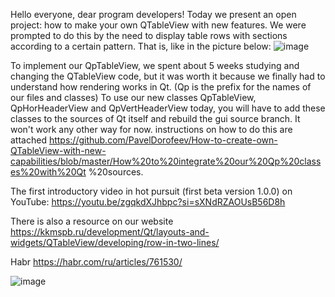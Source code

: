 Hello everyone, dear program developers!
Today we present an open project: how to make your own QTableView with new features.
We were prompted to do this by the need to display table rows with sections according to a certain pattern.
That is, like in the picture below:
![image](https://github.com/PavelDorofeev/How-to-create-own-QTableView-with-new-capabilities/assets/13850002/bef1b0ad-3fed-4a04-8eed-4029994e3b68)

To implement our QpTableView, we spent about 5 weeks studying and changing the QTableView code, but it was worth it because we finally had to understand how rendering works in Qt.
(Qp is the prefix for the names of our files and classes)
To use our new classes QpTableView, QpHorHeaderView and QpVertHeaderView today, you will have to add these classes to the sources of Qt itself and rebuild the gui source branch. It won't work any other way for now.
instructions on how to do this are attached https://github.com/PavelDorofeev/How-to-create-own-QTableView-with-new-capabilities/blob/master/How%20to%20integrate%20our%20Qp%20classes%20with%20Qt %20sources.

The first introductory video in hot pursuit (first beta version 1.0.0) on YouTube: https://youtu.be/zgqkdXJhbpc?si=sXNdRZAOUsB56D8h

There is also a resource on our website https://kkmspb.ru/development/Qt/layouts-and-widgets/QTableView/developing/row-in-two-lines/

Habr https://habr.com/ru/articles/761530/

![image](https://github.com/PavelDorofeev/How-to-create-own-QTableView-with-new-capabilities/assets/13850002/c7f7919e-4148-4a54-b0aa-3ed4fec5932e)
